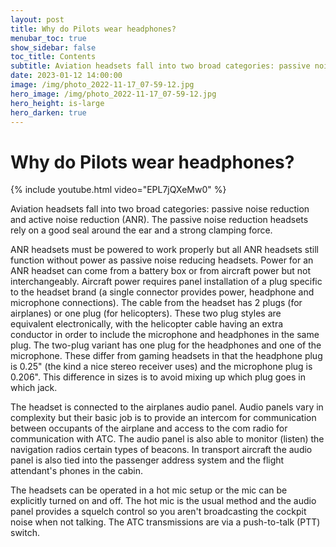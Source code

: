 ```yaml
---
layout: post
title: Why do Pilots wear headphones?
menubar_toc: true
show_sidebar: false
toc_title: Contents
subtitle: Aviation headsets fall into two broad categories: passive noise reduction and active noise reduction (ANR). The passive noise reduction headsets rely on a good seal around the ear and a strong clamping force.
date: 2023-01-12 14:00:00
image: /img/photo_2022-11-17_07-59-12.jpg
hero_image: /img/photo_2022-11-17_07-59-12.jpg
hero_height: is-large
hero_darken: true
---
```


# Why do Pilots wear headphones?

{% include youtube.html video="EPL7jQXeMw0" %}

Aviation headsets fall into two broad categories: passive noise reduction and active noise reduction (ANR). The passive noise reduction headsets rely on a good seal around the ear and a strong clamping force.

ANR headsets must be powered to work properly but all ANR headsets still function without power as passive noise reducing headsets. Power for an ANR headset can come from a battery box or from aircraft power but not interchangeably. Aircraft power requires panel installation of a plug specific to the headset brand (a single connector provides power, headphone and microphone connections). The cable from the headset has 2 plugs (for airplanes) or one plug (for helicopters). These two plug styles are equivalent electronically, with the helicopter cable having an extra conductor in order to include the microphone and headphones in the same plug. The two-plug variant has one plug for the headphones and one of the microphone. These differ from gaming headsets in that the headphone plug is 0.25" (the kind a nice stereo receiver uses) and the microphone plug is 0.206". This difference in sizes is to avoid mixing up which plug goes in which jack.

The headset is connected to the airplanes audio panel. Audio panels vary in complexity but their basic job is to provide an intercom for communication between occupants of the airplane and access to the com radio for communication with ATC. The audio panel is also able to monitor (listen) the navigation radios certain types of beacons. In transport aircraft the audio panel is also tied into the passenger address system and the flight attendant's phones in the cabin.

The headsets can be operated in a hot mic setup or the mic can be explicitly turned on and off. The hot mic is the usual method and the audio panel provides a squelch control so you aren't broadcasting the cockpit noise when not talking. The ATC transmissions are via a push-to-talk (PTT) switch.
